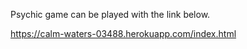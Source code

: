 Psychic game can be played with the link below.

https://calm-waters-03488.herokuapp.com/index.html
